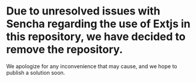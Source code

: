 # Due to unresolved issues with Sencha regarding the use of Extjs in this repository, we have decided to remove the repository. 

We apologize for any inconvenience that may cause, and we hope to publish a solution soon.

